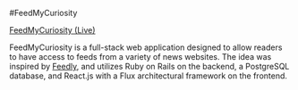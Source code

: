 #FeedMyCuriosity

[FeedMyCuriosity (Live)][heroku]

[heroku]: http://www.feedmycuriosity.site/
[feedly]: https://feedly.com/

FeedMyCuriosity is a full-stack web application designed to allow readers to have access to feeds from a variety of news websites. The idea was inspired by [Feedly][feedly], and utilizes Ruby on Rails on the backend, a PostgreSQL database, and React.js with a Flux architectural framework on the frontend.
